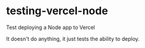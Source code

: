 # testing-vercel-node
Test deploying a Node app to Vercel

It doesn't do anything, it just tests the ability
to deploy.

